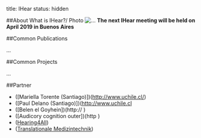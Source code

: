 
title: IHear    status: hidden

##About
 What is IHear?/ Photo ![...](....jpg)
 **The next IHear meeting will be held on April 2019 in Buenos Aires** 


##Common Publications

...

##Common Projects

...


##Partner
* ([Mariella Torente (Santiago)])(http://www.uchile.cl/)
* ([Paul Delano (Santiago)])(http://www.uchile.cl
* ([Belen el Goyhein])(http://  )
* ([Audicory cognition outer])(http  )
* ([Hearing4All](http://hearing4all.eu/EN/))
* ([Translationale Medizintechnik](https://www.item.fraunhofer.de/de/angebot/medizintechnik.html/))

